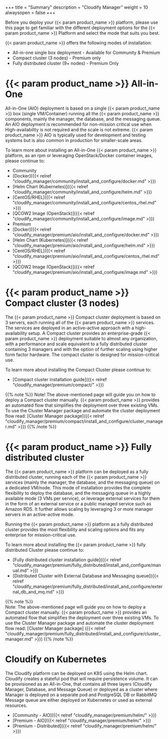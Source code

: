 +++
title = "Summary"
description = "Cloudify Manager"
weight = 10
alwaysopen = false
+++

Before you deploy your {{< param product_name >}} platform, please use this page to get familiar with the different deployment options for the {{< param product_name >}} Platform and select the mode that suits you best.

{{< param product_name >}} offers the following modes of installation:

* All-in-one single box deployment - Available for Community & Premium
* Compact cluster (3 nodes) - Premium only
* Fully distributed cluster (9+ nodes) - Premium Only

# {{< param product_name >}} All-in-One 

All-in-One (AIO) deployment is based on a single {{< param product_name >}} box (single VM/Container) running all the {{< param product_name >}} components, mainly the manager, the database, and the messaging queue.
An AIO deployment is recommended for non-mission critical use when High-availability is not required and the scale is not extreme.
{{< param product_name >}} AIO is typically used for development and testing systems but is also common in production for smaller-scale areas.

To learn more about installing an All-in-One {{< param product_name >}} platform, as an rpm or leveraging OpenStack/Docker container images, please continue to:

- Community 
 - [Docker]({{< relref "cloudify_manager/community/install_and_configure/docker.md" >}})
 - [Helm Chart (Kubernetes)]({{< relref "cloudify_manager/community/install_and_configure/helm.md" >}})
 - [CentOS/RHEL]({{< relref "cloudify_manager/community/install_and_configure/centos_rhel.md" >}})
 - [QCOW2 Image (OpenStack)]({{< relref "cloudify_manager/community/install_and_configure/image.md" >}})
- Premium
 - [Docker]({{< relref "cloudify_manager/premium/aio/install_and_configure/docker.md" >}})
 - [Helm Chart (Kubernetes)]({{< relref "cloudify_manager/premium/aio/install_and_configure/helm.md" >}})
 - [CentOS/RHEL]({{< relref "cloudify_manager/premium/aio/install_and_configure/centos_rhel.md" >}})
 - [QCOW2 Image (OpenStack)]({{< relref "cloudify_manager/premium/aio/install_and_configure/image.md" >}})
 

# {{< param product_name >}} Compact cluster (3 nodes)

The {{< param product_name >}} Compact cluster deployment is based on 3 servers, each running all of the {{< param product_name >}} services. The services are deployed in an active-active approach with a high-availability setup.
A Compact cluster provides an enterprise-grade {{< param product_name >}} deployment suitable to almost any organization, with a performance and scale equivalent to a fully distributed cluster containing 3 managers and with the option of further scaling using higher form factor hardware. The compact cluster is designed for mission-critical use.

To learn more about installing the Compact Cluster please continue to:

* [Compact cluster installation guide]({{< relref "cloudify_manager/premium/compact/" >}})

{{% note %}}
Note! The above-mentioned page will guide you on how to deploy a Compact cluster manually. {{< param product_name >}} provides an automated flow that simplifies the deployment over three existing VMs. To use the Cluster Manager package and automate the cluster deployment flow read: [Cluster Manager package]({{< relref "cloudify_manager/premium/compact/install_and_configure/cluster_manager.md" >}})
{{% /note %}}

# {{< param product_name >}} Fully distributed cluster

The {{< param product_name >}} platform can be deployed as a fully distributed cluster, running each of the {{< param product_name >}} services (mainly the manager, the database, and the messaging queue) on a dedicated VM/node. This mode of installation provides the complete flexibility to deploy the database, and the messaging queue in a highly available mode (3 VMs per service), or leverage external services for them in the form of an external service or a public managed service such as Amazon RDS. It further allows scaling by leveraging 3 or more manager servers in an active-active mode.

Running the {{< param product_name >}} platform as a fully distributed cluster provides the most flexibility and scaling options and fits any enterprise for mission-critical use.

To learn more about installing the {{< param product_name >}} fully distributed Cluster please continue to:

* [Fully distributed cluster installation guide]({{< relref "cloudify_manager/premium/fully_distributed/install_and_configure/manual.md" >}})
* [Distributed Cluster with External Database and Messaging queue]({{< relref "cloudify_manager/premium/fully_distributed/install_and_configure/external_db_and_mq.md" >}})

{{% note %}}  
Note: The above-mentioned page will guide you on how to deploy a Compact cluster manually. {{< param product_name >}} provides an automated flow that simplifies the deployment over three existing VMs. To use the Cluster Manager package and automate the cluster deployment flow read: [Cluster Manager package] ({{< relref "cloudify_manager/premium/fully_distributed/install_and_configure/cluster_manager.md" >}})
{{% /note %}}

# Cloudify on Kubernetes

The Cloudify platform can be deployed on K8S using the Helm chart. Cloudify creates a stateful pod that will require persistence volume. It can be provisioned as an All-in-One, that contains all three layers (Cloudify Manager, Database, and Message Queue) or deployed as a cluster where Manager is deployed on a separate pod and PostgreSQL DB or RabbitMQ Message queue are either deployed on Kubernetes or used as external resources. 

- [Community - AIO]({{< relref "cloudify_manager/premium/helm/" >}})
- [Premium - AIO]({{< relref "cloudify_manager/premium/helm/" >}})
- [Premium - Distributed]({{< relref "cloudify_manager/premium/helm/" >}})

